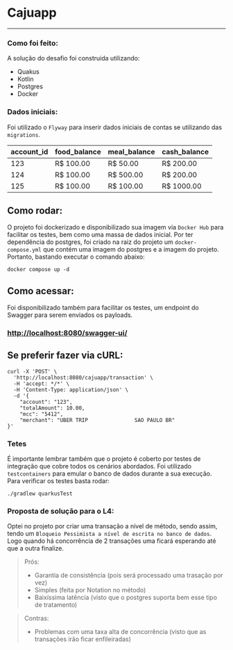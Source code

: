 # Cajuapp
___

### Como foi feito:
A solução do desafio foi construida utilizando:
- Quakus
- Kotlin
- Postgres
- Docker

### Dados iniciais:

Foi utilizado o `Flyway` para inserir dados iniciais de contas se utilizando das `migrations`.

| account_id | food_balance | meal_balance | cash_balance |
|------------|--------------|--------------|--------------|
| 123        | R$ 100.00    | R$ 50.00     | R$ 200.00    |
| 124        | R$ 100.00    | R$ 500.00    | R$ 200.00    |
| 125        | R$ 100.00    | R$ 100.00    | R$ 1000.00   |


## Como rodar:

O projeto foi dockerizado e disponibilizado sua imagem via `Docker Hub` para facilitar os testes, bem como uma massa de
dados inicial.
Por ter dependência do postgres, foi criado na raiz do projeto um `docker-compose.yml` que contém uma imagem do
postgres e a imagem do projeto.
Portanto, bastando executar o comando abaixo:

```shell script 
docker compose up -d
```

## Como acessar:

Foi disponibilizado também para facilitar os testes, um endpoint do Swagger para serem enviados os payloads.

### <http://localhost:8080/swagger-ui/>

## Se preferir fazer via cURL:

```cURL
curl -X 'POST' \
  'http://localhost:8080/cajuapp/transaction' \
  -H 'accept: */*' \
  -H 'Content-Type: application/json' \
  -d '{
	"account": "123",
	"totalAmount": 10.00,
	"mcc": "5412",
	"merchant": "UBER TRIP               SAO PAULO BR"
}'
```

### Tetes

É importante lembrar também que o projeto é coberto por testes de integração que cobre todos os cenários abordados.
Foi utilizado ``testcontainers`` para emular o banco de dados durante a sua execução.
Para verificar os testes basta rodar:

```shell script
./gradlew quarkusTest
```

### Proposta de solução para o L4:

Optei no projeto por criar uma transação a nível de método, sendo assim, tendo um
``Bloqueio Pessimista a nível de escrita no banco de dados``.
Logo quando há concorrência de 2 transações uma ficará esperando até que a outra finalize.

> Prós:
> - Garantia de consistência (pois será processado uma trasação por vez)
> - Simples (feita por Notation no método)
> - Baixíssima latência (visto que o postgres suporta bem esse tipo de tratamento)

> Contras:
> - Problemas com uma taxa alta de concorrência (visto que as transações irão ficar enfileiradas)
 
